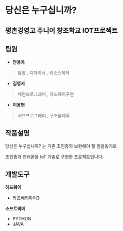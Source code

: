 # 당신은 누구십니까?

## 평촌경영고 주니어 창조학교 IOT프로젝트

## 팀원

- <b>안용욱</b>
> 팀장 , 디자이너 , 리소스제작

- <b>김영서</b>
> 메인프로그래머 , 하드웨어구현

- <b>이용현</b>
> 서브프로그래머 , 구조물제작

## 작품설명

 당신은 누구십니까? 는 기존 초인종의 보완해야 할 점을동기로 
 
 초인종과 인터폰을 IoT 기술로 구현한 프로젝트입니다.
 
 ## 개발도구

<b>하드웨어</b>
 - 라즈베리파이3
 
 <b>소프트웨어</b>
 - PYTHON
 - JAVA
 
 
 
 
